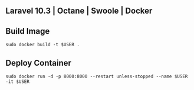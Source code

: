 ## Laravel 10.3 | Octane | Swoole | Docker

## Build Image
```
sudo docker build -t $USER .
```

## Deploy Container
```
sudo docker run -d -p 8000:8000 --restart unless-stopped --name $USER -it $USER
```
